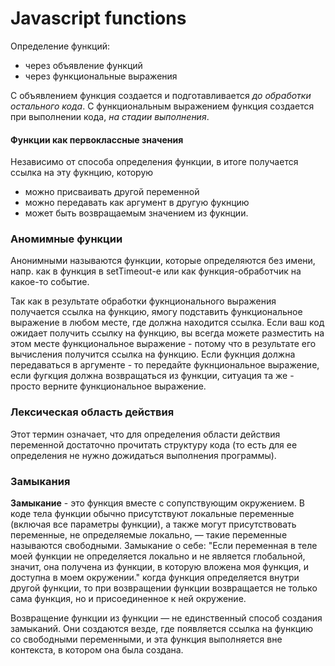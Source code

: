 
# Javascript functions

Определение функций:
* через объявление функций
* через функциональные выражения

С объявлением функция создается и подготавливается *до обработки остального кода*. С функциональным выражением функция создается при выполнении кода, *на стадии выполнения*.


#### Функции как первоклассные значения

Независимо от способа определения функции, в итоге получается ссылка на эту фукнцию, которую 
* можно присваивать другой переменной 
* можно передавать как аргумент в другую фукнцию
* может быть возвращаемым значением из фукнции.

### Аномимные функции

Анонимными называются функции, которые определяются без имени, напр. как в функция в setTimeout-e или как функция-обработчик на какое-то событие.

Так как в результате обработки фукнционального выражения получается ссылка на функцию, ямогу подставить функциональное выражение в любом месте, где должна находится ссылка.
Если ваш код ожидает получить ссылку на функцию, вы всегда можете разместить на этом месте функциональное выражение - потому что в результате его вычисления получится ссылка на функцию. Если фукнция должна передаваться в аргументе - то передайте фукнциональное выражение, если фугкция должна возвращаться из функции, ситуация та же - просто верните функциональное выражение.


### Лексическая область действия
Этот термин означает, что для определения области действия переменной достаточно прочитать структуру кода (то есть для ее определения не нужно дожидаться выполнения программы).

### Замыкания
**Замыкание** - это функция вместе с сопупствующим окружением.
В коде тела функции обычно присутствуют локальные переменные (включая все параметры функции), а также могут присутствовать переменные, не определяемые локально, — такие переменные называются свободными.
Замыкание о себе: "Если переменная в теле моей функции не определяется локально и не является глобальной, значит, она получена из функции, в которую вложена моя функция, и доступна в моем окружении."
когда функция определяется внутри другой функции, то при возвращении функции возвращается не только сама функция, но и присоединенное к ней окружение.

Возвращение функции из функции — не единственный способ создания замыканий. Они создаются везде, где появляется ссылка на функцию со свободными переменными, и эта функция выполняется вне контекста, в котором она была создана.









